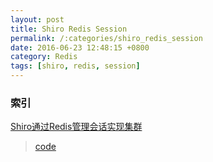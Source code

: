 ```yaml
---
layout: post
title: Shiro Redis Session
permalink: /:categories/shiro_redis_session
date: 2016-06-23 12:48:15 +0800
category: Redis
tags: [shiro, redis, session]
---
```


### 索引

[Shiro通过Redis管理会话实现集群](http://sgq0085.iteye.com/blog/2170405)

> [code](https://github.com/sgq0085/learn/tree/master/learn-shiro)
